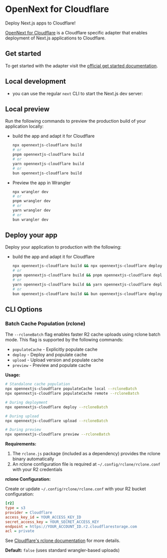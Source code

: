 # OpenNext for Cloudflare

Deploy Next.js apps to Cloudflare!

[OpenNext for Cloudflare](https://opennext.js.org/cloudflare) is a Cloudflare specific adapter that enables deployment of Next.js applications to Cloudflare.

## Get started

To get started with the adapter visit the [official get started documentation](https://opennext.js.org/cloudflare/get-started).

## Local development

- you can use the regular `next` CLI to start the Next.js dev server:

## Local preview

Run the following commands to preview the production build of your application locally:

- build the app and adapt it for Cloudflare

  ```bash
  npx opennextjs-cloudflare build
  # or
  pnpm opennextjs-cloudflare build
  # or
  yarn opennextjs-cloudflare build
  # or
  bun opennextjs-cloudflare build
  ```

- Preview the app in Wrangler

  ```bash
  npx wrangler dev
  # or
  pnpm wrangler dev
  # or
  yarn wrangler dev
  # or
  bun wrangler dev
  ```

## Deploy your app

Deploy your application to production with the following:

- build the app and adapt it for Cloudflare

  ```bash
  npx opennextjs-cloudflare build && npx opennextjs-cloudflare deploy
  # or
  pnpm opennextjs-cloudflare build && pnpm opennextjs-cloudflare deploy
  # or
  yarn opennextjs-cloudflare build && yarn opennextjs-cloudflare deploy
  # or
  bun opennextjs-cloudflare build && bun opennextjs-cloudflare deploy
  ```

## CLI Options

### Batch Cache Population (rclone)

The `--rcloneBatch` flag enables faster R2 cache uploads using rclone batch mode. This flag is supported by the following commands:

- `populateCache` - Explicitly populate cache
- `deploy` - Deploy and populate cache
- `upload` - Upload version and populate cache
- `preview` - Preview and populate cache

**Usage:**

```bash
# Standalone cache population
npx opennextjs-cloudflare populateCache local --rcloneBatch
npx opennextjs-cloudflare populateCache remote --rcloneBatch

# During deployment
npx opennextjs-cloudflare deploy --rcloneBatch

# During upload
npx opennextjs-cloudflare upload --rcloneBatch

# During preview
npx opennextjs-cloudflare preview --rcloneBatch
```

**Requirements:**

1. The `rclone.js` package (included as a dependency) provides the rclone binary automatically
2. An rclone configuration file is required at `~/.config/rclone/rclone.conf` with your R2 credentials

**rclone Configuration:**

Create or update `~/.config/rclone/rclone.conf` with your R2 bucket configuration:

```ini
[r2]
type = s3
provider = Cloudflare
access_key_id = YOUR_ACCESS_KEY_ID
secret_access_key = YOUR_SECRET_ACCESS_KEY
endpoint = https://YOUR_ACCOUNT_ID.r2.cloudflarestorage.com
acl = private
```

See [Cloudflare's rclone documentation](https://developers.cloudflare.com/r2/examples/rclone/) for more details.

**Default:** `false` (uses standard wrangler-based uploads)
